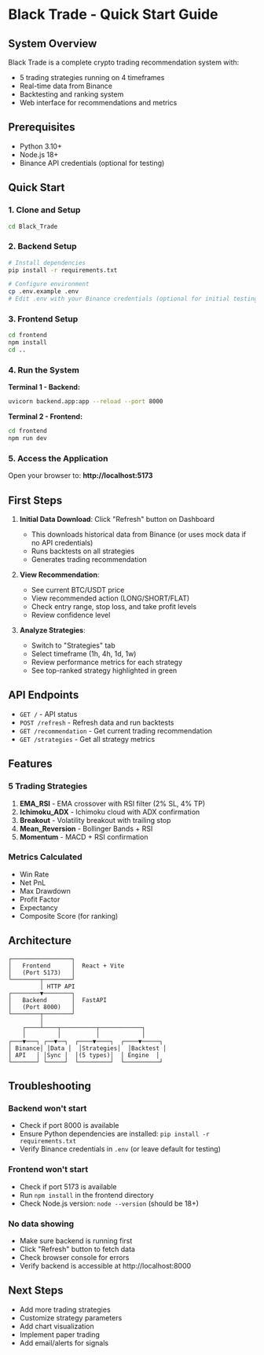 # Black Trade - Quick Start Guide

## System Overview

Black Trade is a complete crypto trading recommendation system with:
- 5 trading strategies running on 4 timeframes
- Real-time data from Binance
- Backtesting and ranking system
- Web interface for recommendations and metrics

## Prerequisites

- Python 3.10+
- Node.js 18+
- Binance API credentials (optional for testing)

## Quick Start

### 1. Clone and Setup

```bash
cd Black_Trade
```

### 2. Backend Setup

```bash
# Install dependencies
pip install -r requirements.txt

# Configure environment
cp .env.example .env
# Edit .env with your Binance credentials (optional for initial testing)
```

### 3. Frontend Setup

```bash
cd frontend
npm install
cd ..
```

### 4. Run the System

**Terminal 1 - Backend:**
```bash
uvicorn backend.app:app --reload --port 8000
```

**Terminal 2 - Frontend:**
```bash
cd frontend
npm run dev
```

### 5. Access the Application

Open your browser to: **http://localhost:5173**

## First Steps

1. **Initial Data Download**: Click "Refresh" button on Dashboard
   - This downloads historical data from Binance (or uses mock data if no API credentials)
   - Runs backtests on all strategies
   - Generates trading recommendation

2. **View Recommendation**: 
   - See current BTC/USDT price
   - View recommended action (LONG/SHORT/FLAT)
   - Check entry range, stop loss, and take profit levels
   - Review confidence level

3. **Analyze Strategies**:
   - Switch to "Strategies" tab
   - Select timeframe (1h, 4h, 1d, 1w)
   - Review performance metrics for each strategy
   - See top-ranked strategy highlighted in green

## API Endpoints

- `GET /` - API status
- `POST /refresh` - Refresh data and run backtests
- `GET /recommendation` - Get current trading recommendation
- `GET /strategies` - Get all strategy metrics

## Features

### 5 Trading Strategies

1. **EMA_RSI** - EMA crossover with RSI filter (2% SL, 4% TP)
2. **Ichimoku_ADX** - Ichimoku cloud with ADX confirmation
3. **Breakout** - Volatility breakout with trailing stop
4. **Mean_Reversion** - Bollinger Bands + RSI
5. **Momentum** - MACD + RSI confirmation

### Metrics Calculated

- Win Rate
- Net PnL
- Max Drawdown
- Profit Factor
- Expectancy
- Composite Score (for ranking)

## Architecture

```
┌─────────────────┐
│   Frontend      │  React + Vite
│   (Port 5173)   │
└────────┬────────┘
         │ HTTP API
┌────────▼────────┐
│   Backend       │  FastAPI
│   (Port 8000)   │
└────────┬────────┘
         │
    ┌────┴────┬──────────┬────────────┐
    │         │          │            │
┌───▼───┐ ┌──▼──┐  ┌────▼────┐  ┌────▼─────┐
│ Binance│ │Data │  │Strategies│  │Backtest │
│ API   │ │Sync │  │(5 types)│  │ Engine  │
└───────┘ └─────┘  └─────────┘  └──────────┘
```

## Troubleshooting

### Backend won't start
- Check if port 8000 is available
- Ensure Python dependencies are installed: `pip install -r requirements.txt`
- Verify Binance credentials in `.env` (or leave default for testing)

### Frontend won't start
- Check if port 5173 is available
- Run `npm install` in the frontend directory
- Check Node.js version: `node --version` (should be 18+)

### No data showing
- Make sure backend is running first
- Click "Refresh" button to fetch data
- Check browser console for errors
- Verify backend is accessible at http://localhost:8000

## Next Steps

- Add more trading strategies
- Customize strategy parameters
- Add chart visualization
- Implement paper trading
- Add email/alerts for signals



